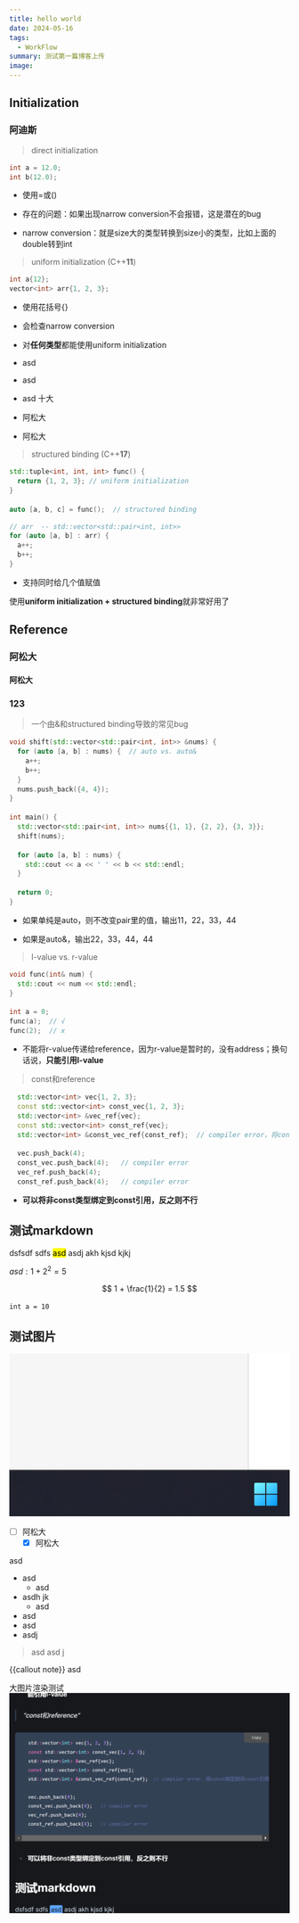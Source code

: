 ```yaml
---
title: hello world
date: 2024-05-16
tags:
  - WorkFlow
summary: 测试第一篇博客上传
image:
---
```

## Initialization
### 阿迪斯

> direct initialization

```C++
int a = 12.0;
int b(12.0);
```

- 使用=或()
    
- 存在的问题：如果出现narrow conversion不会报错，这是潜在的bug
    
- narrow conversion：就是size大的类型转换到size小的类型，比如上面的double转到int
    

> uniform initialization (C++**11**)

```C++
int a{12};
vector<int> arr{1, 2, 3};
```

- 使用花括号{}
- 会检查narrow conversion
- 对**任何类型**都能使用uniform initialization
- asd

- asd 
- asd 十大
- 阿松大
- 阿松大


> structured binding (C++**17**)

```C++
std::tuple<int, int, int> func() {
  return {1, 2, 3}; // uniform initialization
}

auto [a, b, c] = func();  // structured binding
```

```C++
// arr  -- std::vector<std::pair<int, int>>
for (auto [a, b] : arr) {
  a++;
  b++;
}
```

- 支持同时给几个值赋值

使用**uniform initialization + structured binding**就非常好用了

## Reference
### 阿松大
#### 阿松大
### 123

> 一个由&和structured binding导致的常见bug

```C++
void shift(std::vector<std::pair<int, int>> &nums) {
  for (auto [a, b] : nums) {  // auto vs. auto&
    a++;
    b++;
  }
  nums.push_back({4, 4});
}

int main() {
  std::vector<std::pair<int, int>> nums{{1, 1}, {2, 2}, {3, 3}};
  shift(nums);

  for (auto [a, b] : nums) {
    std::cout << a << ' ' << b << std::endl;
  }

  return 0;
}
```

- 如果单纯是auto，则不改变pair里的值，输出11，22，33，44
    
- 如果是auto&，输出22，33，44，44
    

> l-value vs. r-value


```C++
void func(int& num) {
  std::cout << num << std::endl;
}

int a = 0;
func(a);  // √
func(2);  // x
```

- 不能将r-value传递给reference，因为r-value是暂时的，没有address；换句话说，**只能引用l-value**

> const和reference

```C++
  std::vector<int> vec{1, 2, 3};
  const std::vector<int> const_vec{1, 2, 3};
  std::vector<int> &vec_ref{vec};
  const std::vector<int> const_ref{vec};
  std::vector<int> &const_vec_ref{const_ref};  // compiler error，将const绑定到非const引用

  vec.push_back(4);
  const_vec.push_back(4);   // compiler error
  vec_ref.push_back(4);
  const_ref.push_back(4);   // compiler error
```

- **可以将非const类型绑定到const引用，反之则不行**


## 测试markdown
dsfsdf sdfs <mark>asd</mark> asdj akh kjsd kjkj

$asd: 1+2^2 = 5$

$$
1 + \frac{1}{2} = 1.5
$$

`int a = 10`

## 测试图片
![](Pasted%20image%2020240516205354.png)

- [ ] 阿松大
	- [x] 阿松大

asd 

- asd 
	- asd 
- asdh jk
	- asd 
- asd
- asd 
- asdj

> asd asd j

{{callout note}}
asd 

大图片渲染测试
![](Pasted%20image%2020240516211905.png)